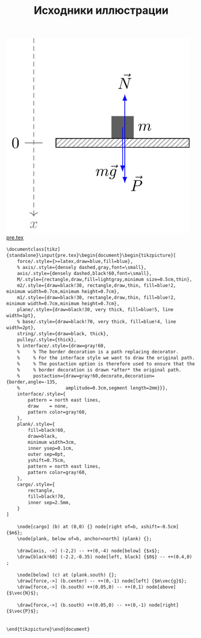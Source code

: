 ﻿---
title: "Исходники иллюстрации"
type: "notpost"
---
<a class="imag2" href="/cook/gallery/tikzpicture_178a4d167043eaad72aacc324d22e369.tex"><img src="/cook/gallery/tikzpicture_178a4d167043eaad72aacc324d22e369.pdf.jpg" alt=""></a>
<a href="/cook/gallery/pre">pre.tex</a>
<pre><code class="language-latex">\documentclass[tikz]{standalone}\input{pre.tex}\begin{document}\begin{tikzpicture}[
    force/.style={>=latex,draw=blue,fill=blue},
    % axis/.style={densely dashed,gray,font=\small},
    axis/.style={densely dashed,black!60,font=\small},
    M/.style={rectangle,draw,fill=lightgray,minimum size=0.5cm,thin},
    m2/.style={draw=black!30, rectangle,draw,thin, fill=blue!2, minimum width=0.7cm,minimum height=0.7cm},
    m1/.style={draw=black!30, rectangle,draw,thin, fill=blue!2, minimum width=0.7cm,minimum height=0.7cm},
    plane/.style={draw=black!30, very thick, fill=blue!5, line width=1pt},
    % base/.style={draw=black!70, very thick, fill=blue!4, line width=2pt},
    string/.style={draw=black, thick},
    pulley/.style={thick},
    % interface/.style={draw=gray!60,
    %     % The border decoration is a path replacing decorator. 
    %     % For the interface style we want to draw the original path.
    %     % The postaction option is therefore used to ensure that the
    %     % border decoration is drawn *after* the original path.
    %     postaction={draw=gray!60,decorate,decoration={border,angle=-135,
    %                 amplitude=0.3cm,segment length=2mm}}},
    interface/.style={
        pattern = north east lines,
        draw    = none,
        pattern color=gray!60,          
    },
    plank/.style={
        fill=black!60, 
        draw=black,
        minimum width=3cm,
        inner ysep=0.1cm,
        outer sep=0pt,
        yshift=0.75cm,
        pattern = north east lines,
        pattern color=gray!60, 
    },
    cargo/.style={
        rectangle,
        fill=black!70,              
        inner sep=2.5mm,
    }
]

    \node[cargo] (b) at (0,0) {} node[right of=b, xshift=-0.5cm] {$m$};
    \node[plank, below of=b, anchor=north] (plank) {};

    \draw[axis, ->] (-2,2) -- ++(0,-4) node[below] {$x$};
    \draw[black!60] (-2.2,-0.35) node[left, black] {$0$} -- ++(0.4,0) ;

    \node[below] (c) at (plank.south) {};
    \draw[force,->] (b.center) -- ++(0,-1) node[left] {$m\vec{g}$};
    \draw[force,->] (b.south) ++(0.05,0) -- ++(0,1) node[above] {$\vec{N}$};

    \draw[force,->] (b.south) ++(0.05,0) -- ++(0,-1) node[right] {$\vec{P}$};


\end{tikzpicture}\end{document}</code></pre>